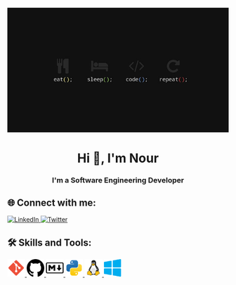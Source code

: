 <p align="center">
  <img src="back_2.jpg" alt="Background Image">
</p>

<h1 align="center">Hi 👋, I'm Nour</h1>
<h3 align="center">I'm a Software Engineering Developer</h3>

## 🌐 Connect with me:
<!-- أضف روابط حساباتك هنا مثل LinkedIn, Twitter, GitHub -->
<p align="left">
  <a href="https://linkedin.com/in/yourprofile" target="_blank">
    <img src="linkedin-svgrepo-com.svg" alt="LinkedIn" width="40" height="40">
  </a>
  <a href="https://twitter.com/yourprofile" target="_blank">
    <img src="twitter-svgrepo-com.svg" alt="Twitter" width="40" height="40">
  </a>
</p>

## 🛠️ Skills and Tools:
<p align="left">
  <a href="#" target="_blank">
    <img src="git-svgrepo-com.svg" alt="Git" width="40" height="40">
  </a>
  <a href="#" target="_blank">
    <img src="github-142-svgrepo-com.svg" alt="GitHub" width="40" height="40">
  </a>
  <a href="#" target="_blank">
    <img src="markdown-svgrepo-com.svg" alt="Markdown" width="40" height="40">
  </a>
  <a href="#" target="_blank">
    <img src="python-svgrepo-com.svg" alt="Python" width="40" height="40">
  </a>
  <a href="#" target="_blank">
    <img src="linux-svgrepo-com.svg" alt="Linux" width="40" height="40">
  </a>
  <a href="#" target="_blank">
    <img src="windows-applications-svgrepo-com.svg" alt="Windows" width="40" height="40">
  </a>
</p>
